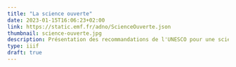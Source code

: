 ```yaml
---
title: "La science ouverte"
date: 2023-01-15T16:06:23+02:00
link: https://static.emf.fr/adno/ScienceOuverte.json 
thumbnail: science-ouverte.jpg
description: Présentation des recommandations de l'UNESCO pour une science ouverte. 
type: iiif
draft: true 
---
```


